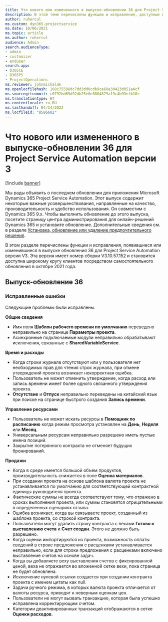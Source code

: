 ```yaml
---
title: Что нового или измененного в выпуске-обновлении 36 для Project Service Automation версии 3
description: В этой теме перечислены функции и исправления, доступные в Microsoft Dynamics 365 Project Service Automation (обновление 36, версия 3).
author: ruhercul
ms.custom: dyn365-projectservice
ms.date: 10/06/2021
ms.topic: article
ms.author: ruhercul
audience: Admin
search.audienceType:
- admin
- customizer
- enduser
search.app:
- D365CE
- D365PS
- ProjectOperations
ms.reviewer: johnmichalak
ms.openlocfilehash: 108c75598dc7dd3dd0cdb9ce68e30423d051a4cf
ms.sourcegitcommit: c0792bd65d92db25e0e8864879a19c4b93efb10c
ms.translationtype: HT
ms.contentlocale: ru-RU
ms.lasthandoff: 04/14/2022
ms.locfileid: "8586682"
---
```

# <a name="whats-new-or-changed-in-project-service-automation-update-release-36-v3"></a>Что нового или измененного в выпуске-обновлении 36 для Project Service Automation версии 3

[!include [banner](../includes/psa-now-project-operations.md)]

Мы рады объявить о последнем обновлении для приложения Microsoft Dynamics 365 Project Service Automation. Этот выпуск содержит некоторые важные усовершенствования, направленные на качество, производительность и удобство использования. Он совместим с Dynamics 365 9.x. Чтобы выполнить обновление до этого выпуска, посетите страницу центра администрирования для онлайн-решений Dynamics 365 и установите обновление. Дополнительные сведения см. в разделе [Установка, обновление или удаление предпочтительного решения](/power-platform/admin/install-remove-preferred-solution).

В этом разделе перечислены функции и исправления, появившиеся или изменившиеся в выпуске обновления 36 для Project Service Automation версии V3. Эта версия имеет номер сборки V3.10.57.152 и становится доступна широкому кругу клиентов посредством самостоятельного обновления в октябре 2021 года.

## <a name="update-release-36"></a>Выпуск-обновление 36

### <a name="bug-fixes"></a>Исправленные ошибки

Следующие проблемы были исправлены.

**Общие сведения**
- Имя поля **Шаблон рабочего времени по умолчанию** переведено неправильно на странице **Параметры проекта**.
- Асинхронные подключаемые модули неправильно обрабатывают исключения, связанные с **SharedVariableService**.

**Время и расходы**
- Когда строки журнала отсутствуют или у пользователя нет необходимых прав для чтения строк журнала, при отмене утверждений проекта возникает некорректная ошибка.
- Пользователь не может отменить утверждение, когда расход или запись времени имеет более одного связанного утверждения проекта.
- **Отсутствие** и **Отпуск** неправильно переведены на китайский язык при поиске на странице быстрого создания **Запись времени**.

**Управление ресурсами**
- Пользователь не может искать ресурсы в **Помощник по расписанию** когда режим просмотра установлен на **День**, **Неделя** или **Месяц**.
- Универсальным ресурсам неправильно разрешено иметь пустые имена позиций. 
- Закрытие потерянного контракта не отменяет будущих бронирований.

**Продажи**
- Когда в среде имеется большой объем продуктов, производительность снижается в поле **Оценка материалов**.
- При создании проекта на основе шаблона валюта проекта не устанавливается по умолчанию для соответствующей контрактной единицы руководителя проекта.
- Фактические суммы не всегда соответствуют тому, что отражено в сроках выполнения проекта, или суммы становятся отрицательными в определенных сценариях отзыва.
- Ошибка возникает, когда вы связываете проект, созданный из шаблона проекта, со строкой контракта.
- Пользователи могут удалить строку контракта с вехами **Готово к выставлению счета** и **Счет создан**. Этого не должно быть разрешено.
- Когда оценки импортируются из проекта, возможность оплаты сведений в строке предложения с расценками устанавливается неправильно, если для строки предложения с расценками включено выставление счетов на основе задач.
- Когда вы добавляете веху выставления счетов с фиксированной ценой, веха не отражается во вложенной сетке вехи, пока страница не будет обновлена.
- Исключение нулевой ссылки создается при создании контракта проекта с именем цитаты как null.
- Задачи ручного режима, в которых валюта проекта отличается от валюты ресурса, приводят к неверным оценкам цен.
- Пользователи не могут вызвать транзакцию, которая была успешно исправлена корректирующим счетом.
- Категории деактивированных транзакций отображаются в сетке **Оценки расходов**.



